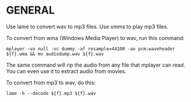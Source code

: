 # GENERAL
Use lame to convert wav to mp3 files. Use xmms to play mp3 files.

To convert from wma (Windows Media Player) to wav, run this command:

```
mplayer -vo null -vc dummy -af resample=44100 -ao pcm:waveheader ${f}.wma && mv audiodump.wav ${f}.wav
```

The same command will rip the audio from any file that mplayer can read. You can even use it to extract audio from movies.

To convert from mp3 to wav, do this:

```
lame -h --decode ${f}.mp3 ${f}.wav
```
